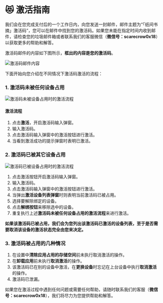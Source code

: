 # 😻 激活指南

我们会在您完成支付后的一个工作日内，向您发送一封邮件，邮件主题为“「纸间书摘」激活码”，您可以在邮件中找到您的激活码。如果您未能在指定时间内收到邮件，请检查您的垃圾邮件箱或者联系我们的客服微信（**微信号：scarecrow0x18**）以获取更多的帮助和解答。

激活码邮件的内容如下图所示，**框出的内容是您的激活码**。

![激活码邮件内容](https://doc-1252413502.cos.ap-nanjing.myqcloud.com/Xnip2022-01-02_14-17-53.png)

下面开始向您介绍在不同情况下激活码激活的流程：

### 1. 激活码未被任何设备占用

![激活码未被设备占用时的激活流程](https://doc-1252413502.cos.ap-nanjing.myqcloud.com/Xnip2022-01-02_14-31-38.png)

#### 激活流程

1. 点击**激活**，开启激活码输入弹窗。
2. 输入激活码。
3. 点击激活码输入弹窗中的激活按钮进行激活。
4. 当看到激活成功的提示弹窗时表明已激活。

### 2. 激活码已被其它设备占用

![激活码已被设备占用时的激活流程](https://doc-1252413502.cos.ap-nanjing.myqcloud.com/Xnip2022-01-02_14-44-16.png)

1. 点击激活按钮开启激活码输入弹窗。
2. 输入激活码。
3. 点击激活码输入弹窗中的激活按钮进行激活。
4. 当弹出**激活设备列表弹窗**时则表明当前激活码已被占用。
5. 选择要解除绑定的设备。
6. 点击**解绑按钮**来移除选中的设备。
7. 重复执行上述**激活码未被任何设备占用的激活流程**来进行激活。

**如果该激活码已被占用，我们会为您列出该激活码已激活的设备列表，至于是否需要取消该设备的激活状态完全由您来决定。**

### 3.  激活码被占用的几种情况

1. 在设置中**清除应用占用的存储空间**前未执行取消激活的操作。
2. 在**卸载应用**前未执行**取消激活**的操作。
3. 该激活码已在别的设备中激活，在**更换设备**时忘记在上台设备中执行**取消激活**的操作。
4. 激活码已泄漏。

如果您在激活过程中遇到任何问题或需要任何帮助，请随时联系我们的客服（**微信号：scarecrow0x18**），我们将尽力为您提供帮助和解答。
